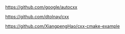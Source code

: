 https://github.com/google/autocxx

https://github.com/dtolnay/cxx

https://github.com/XiangpengHao/cxx-cmake-example